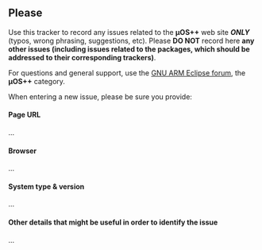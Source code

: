 ## Please

Use this tracker to record any issues related to the **µOS++** web site _**ONLY**_ (typos, wrong phrasing, suggestions, etc). Please **DO NOT** record here **any other issues (including issues related to the packages, which should be addressed to their corresponding trackers)**.

For questions and general support, use the [GNU ARM Eclipse forum](https://www.element14.com/community/groups/gnu-arm-eclipse), the **µOS++** category.

When entering a new issue, please be sure you provide:

#### Page URL

...

#### Browser

...

#### System type & version

...

#### Other details that might be useful in order to identify the issue

...
